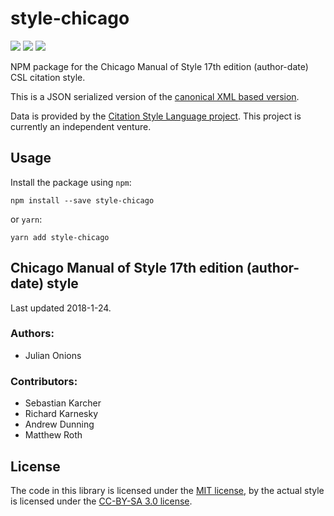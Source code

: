 # style-chicago

[![](https://flat.badgen.net/npm/v/style-chicago)](https://npmjs.org/package/style-chicago)
[![](https://flat.badgen.net/badge/license/MIT/blue)][mit]
[![](https://flat.badgen.net/badge/license/CC-BY-SA/blue)][cc-by-sa-3.0]

NPM package for the Chicago Manual of Style 17th edition (author-date) CSL citation style.

This is a JSON serialized version of the [canonical XML based version](http://www.zotero.org/styles/chicago-author-date).

Data is provided by the [Citation Style Language project](https://citationstyles.org).
This project is currently an independent venture.

## Usage
Install the package using `npm`:

```shell
npm install --save style-chicago
```

or `yarn`:

```shell
yarn add style-chicago
```

## Chicago Manual of Style 17th edition (author-date) style
Last updated 2018-1-24.

### Authors: 
- Julian Onions

### Contributors: 
- Sebastian Karcher
- Richard Karnesky
- Andrew Dunning
- Matthew Roth

## License
The code in this library is licensed under the [MIT license][mit], by the actual style is licensed under the [CC-BY-SA 3.0 license][cc-by-sa-3.0].

[mit]: https://opensource.org/licenses/MIT
[cc-by-sa-3.0]: https://creativecommons.org/licenses/by-sa/3.0/
